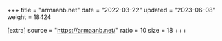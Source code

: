 +++
title = "armaanb.net"
date = "2022-03-22"
updated = "2023-06-08"
weight = 18424

[extra]
source = "https://armaanb.net/"
ratio = 10
size = 18
+++
